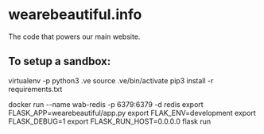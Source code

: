 # wearebeautiful.info

The code that powers our main website.


## To setup a sandbox:

virtualenv -p python3 .ve
source .ve/bin/activate
pip3 install -r requirements.txt

docker run --name wab-redis -p 6379:6379 -d redis
export FLASK_APP=wearebeautiful/app.py
export FLAK_ENV=development
export FLASK_DEBUG=1
export FLASK_RUN_HOST=0.0.0.0
flask run
